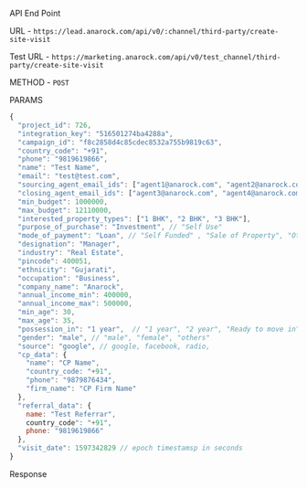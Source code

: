 API End Point


URL - `https://lead.anarock.com/api/v0/:channel/third-party/create-site-visit`

Test URL - `https://marketing.anarock.com/api/v0/test_channel/third-party/create-site-visit`

METHOD - `POST`

PARAMS 

```js
{
  "project_id": 726,
  "integration_key": "516501274ba4288a",
  "campaign_id": "f8c2858d4c85cdec8532a755b9819c63",
  "country_code": "+91",
  "phone": "9819619866",
  "name": "Test Name",
  "email": "test@test.com",
  "sourcing_agent_email_ids": ["agent1@anarock.com", "agent2@anarock.com"],
  "closing_agent_email_ids": ["agent3@anarock.com", "agent4@anarock.com"],
  "min_budget": 1000000,
  "max_budget": 12110000,
  "interested_property_types": ["1 BHK", "2 BHK", "3 BHK"],
  "purpose_of_purchase": "Investment", // "Self Use"
  "mode_of_payment": "Loan", // "Self Funded" , "Sale of Property", "Other"
  "designation": "Manager",
  "industry": "Real Estate",
  "pincode": 400051,
  "ethnicity": "Gujarati",
  "occupation": "Business",
  "company_name": "Anarock",
  "annual_income_min": 400000,
  "annual_income_max": 500000,
  "min_age": 30,
  "max_age": 35,
  "possession_in": "1 year",  // "1 year", "2 year", "Ready to move in"
  "gender": "male", // "male", "female", "others"
  "source": "google", // google, facebook, radio, 
  "cp_data": {
    "name": "CP Name",
    "country_code: "+91",
    "phone": "9879876434",
    "firm_name": "CP Firm Name"
  },
  "referral_data": {
    name: "Test Referrar",
    country_code": "+91",
    phone: "9819619866"
  },
  "visit_date": 1597342829 // epoch timestamsp in seconds
}
```

Response 


